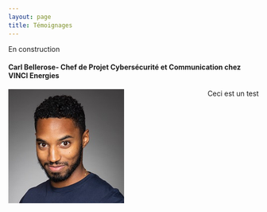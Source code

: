 ```yaml
---
layout: page
title: Témoignages
---
```

En construction

#### Carl Bellerose- Chef de Projet Cybersécurité et Communication chez VINCI Energies

<div style="float:left">
  <img  src="assets/img/Bellerose.JPG"/>
</div>
<div style="text-align:right">
 <p>Ceci est un test </p>
</div>
            

